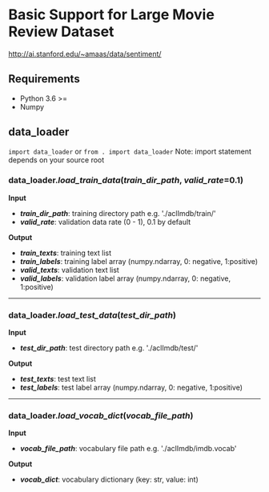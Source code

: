 # Basic Support for Large Movie Review Dataset
http://ai.stanford.edu/~amaas/data/sentiment/

## Requirements
- Python 3.6 >=
- Numpy

## data_loader
`import data_loader` or `from . import data_loader`
Note: import statement depends on your source root

### data_loader.***load_train_data***(*train_dir_path*, *valid_rate*=0.1)
**Input**
- ***train_dir_path***: training directory path e.g. './aclImdb/train/'
- ***valid_rate***: validation data rate (0 - 1), 0.1 by default

**Output**
- ***train_texts***: training text list
- ***train_labels***: training label array (numpy.ndarray, 0: negative, 1:positive)
- ***valid_texts***: validation text list
- ***valid_labels***: validation label array (numpy.ndarray, 0: negative, 1:positive)

---
### data_loader.***load_test_data***(*test_dir_path*)
**Input**
- ***test_dir_path***: test directory path e.g. './aclImdb/test/'

**Output**
- ***test_texts***: test text list
- ***test_labels***: test label array (numpy.ndarray, 0: negative, 1:positive)

---
### data_loader.***load_vocab_dict***(*vocab_file_path*)
**Input**
- ***vocab_file_path***: vocabulary file path e.g. './aclImdb/imdb.vocab'

**Output**
- ***vocab_dict***: vocabulary dictionary (key: str, value: int)
